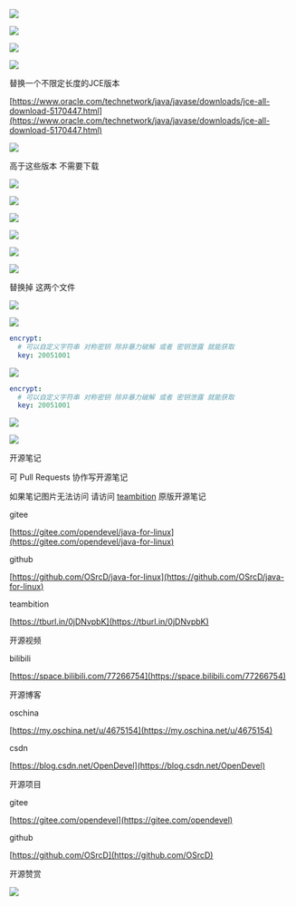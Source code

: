 ![](https://tcs.teambition.net/storage/3121655dc3400fa7ab2463d1fc18cf024769?Signature=eyJhbGciOiJIUzI1NiIsInR5cCI6IkpXVCJ9.eyJBcHBJRCI6IjU5Mzc3MGZmODM5NjMyMDAyZTAzNThmMSIsIl9hcHBJZCI6IjU5Mzc3MGZmODM5NjMyMDAyZTAzNThmMSIsIl9vcmdhbml6YXRpb25JZCI6IiIsImV4cCI6MTYxMjc5NTU4MiwiaWF0IjoxNjEyMTkwNzgyLCJyZXNvdXJjZSI6Ii9zdG9yYWdlLzMxMjE2NTVkYzM0MDBmYTdhYjI0NjNkMWZjMThjZjAyNDc2OSJ9.7YBgJkiYd2NFhO0U60QZAZygJEWAnPwE1trI88_mUvw&download=%E6%9C%AA%E6%A0%87%E9%A2%98-1.png "")

![](https://tcs.teambition.net/storage/31216eba279d30fd1165fc7d742f950465d1?Signature=eyJhbGciOiJIUzI1NiIsInR5cCI6IkpXVCJ9.eyJBcHBJRCI6IjU5Mzc3MGZmODM5NjMyMDAyZTAzNThmMSIsIl9hcHBJZCI6IjU5Mzc3MGZmODM5NjMyMDAyZTAzNThmMSIsIl9vcmdhbml6YXRpb25JZCI6IiIsImV4cCI6MTYxMjc5NTU4MiwiaWF0IjoxNjEyMTkwNzgyLCJyZXNvdXJjZSI6Ii9zdG9yYWdlLzMxMjE2ZWJhMjc5ZDMwZmQxMTY1ZmM3ZDc0MmY5NTA0NjVkMSJ9.3-uPVsFjUoapI208ewc31BiSfvfACPk0rA5Lx3hX9Fo&download=2020-09-17%20055439.png "")

![](https://tcs.teambition.net/storage/3121fd15e67eec732293cb71007c8d640656?Signature=eyJhbGciOiJIUzI1NiIsInR5cCI6IkpXVCJ9.eyJBcHBJRCI6IjU5Mzc3MGZmODM5NjMyMDAyZTAzNThmMSIsIl9hcHBJZCI6IjU5Mzc3MGZmODM5NjMyMDAyZTAzNThmMSIsIl9vcmdhbml6YXRpb25JZCI6IiIsImV4cCI6MTYxMjc5NTU4MiwiaWF0IjoxNjEyMTkwNzgyLCJyZXNvdXJjZSI6Ii9zdG9yYWdlLzMxMjFmZDE1ZTY3ZWVjNzMyMjkzY2I3MTAwN2M4ZDY0MDY1NiJ9.mlQSOGsJORK0BY75ccPEwAu9yDSzec_2i_J88PZt4wY&download=image.png "")

![](https://tcs.teambition.net/storage/31210731fa10509aa9444d3a421ab9911025?Signature=eyJhbGciOiJIUzI1NiIsInR5cCI6IkpXVCJ9.eyJBcHBJRCI6IjU5Mzc3MGZmODM5NjMyMDAyZTAzNThmMSIsIl9hcHBJZCI6IjU5Mzc3MGZmODM5NjMyMDAyZTAzNThmMSIsIl9vcmdhbml6YXRpb25JZCI6IiIsImV4cCI6MTYxMjc5NTU4MiwiaWF0IjoxNjEyMTkwNzgyLCJyZXNvdXJjZSI6Ii9zdG9yYWdlLzMxMjEwNzMxZmExMDUwOWFhOTQ0NGQzYTQyMWFiOTkxMTAyNSJ9.7_V5c3Li1qEdkb_8dAKIGcNF98O_kr5g5U5spmxF1rE&download=image.png "")

替换一个不限定长度的JCE版本

[https://www.oracle.com/technetwork/java/javase/downloads/jce-all-download-5170447.html](https://www.oracle.com/technetwork/java/javase/downloads/jce-all-download-5170447.html)

![](https://tcs.teambition.net/storage/312122cc22e6380425755c8462306d2b9ddd?Signature=eyJhbGciOiJIUzI1NiIsInR5cCI6IkpXVCJ9.eyJBcHBJRCI6IjU5Mzc3MGZmODM5NjMyMDAyZTAzNThmMSIsIl9hcHBJZCI6IjU5Mzc3MGZmODM5NjMyMDAyZTAzNThmMSIsIl9vcmdhbml6YXRpb25JZCI6IiIsImV4cCI6MTYxMjc5NTU4MiwiaWF0IjoxNjEyMTkwNzgyLCJyZXNvdXJjZSI6Ii9zdG9yYWdlLzMxMjEyMmNjMjJlNjM4MDQyNTc1NWM4NDYyMzA2ZDJiOWRkZCJ9.hDc7UlxE0M_VCJozvr8H2ExlLp95b7KJUTXMx12Sdc0&download=image.png "")

高于这些版本 不需要下载

![](https://tcs.teambition.net/storage/312183a91312a284d879230812169c5bed31?Signature=eyJhbGciOiJIUzI1NiIsInR5cCI6IkpXVCJ9.eyJBcHBJRCI6IjU5Mzc3MGZmODM5NjMyMDAyZTAzNThmMSIsIl9hcHBJZCI6IjU5Mzc3MGZmODM5NjMyMDAyZTAzNThmMSIsIl9vcmdhbml6YXRpb25JZCI6IiIsImV4cCI6MTYxMjc5NTU4MiwiaWF0IjoxNjEyMTkwNzgyLCJyZXNvdXJjZSI6Ii9zdG9yYWdlLzMxMjE4M2E5MTMxMmEyODRkODc5MjMwODEyMTY5YzViZWQzMSJ9.W59pEs9x6tjQ44Jl2x4jnv91iN7e19yvfQm-94-SdxU&download=image.png "")

![](https://tcs.teambition.net/storage/3121da34700d24bb459b1d88de564a7f63af?Signature=eyJhbGciOiJIUzI1NiIsInR5cCI6IkpXVCJ9.eyJBcHBJRCI6IjU5Mzc3MGZmODM5NjMyMDAyZTAzNThmMSIsIl9hcHBJZCI6IjU5Mzc3MGZmODM5NjMyMDAyZTAzNThmMSIsIl9vcmdhbml6YXRpb25JZCI6IiIsImV4cCI6MTYxMjc5NTU4MiwiaWF0IjoxNjEyMTkwNzgyLCJyZXNvdXJjZSI6Ii9zdG9yYWdlLzMxMjFkYTM0NzAwZDI0YmI0NTliMWQ4OGRlNTY0YTdmNjNhZiJ9.fIlM7AmqTqFeWZVKDpSzEvX7VmBeEXeUS44m65TzarQ&download=image.png "")

![](https://tcs.teambition.net/storage/312107d52a8409fdabe0df68f34945400f4d?Signature=eyJhbGciOiJIUzI1NiIsInR5cCI6IkpXVCJ9.eyJBcHBJRCI6IjU5Mzc3MGZmODM5NjMyMDAyZTAzNThmMSIsIl9hcHBJZCI6IjU5Mzc3MGZmODM5NjMyMDAyZTAzNThmMSIsIl9vcmdhbml6YXRpb25JZCI6IiIsImV4cCI6MTYxMjc5NTU4MiwiaWF0IjoxNjEyMTkwNzgyLCJyZXNvdXJjZSI6Ii9zdG9yYWdlLzMxMjEwN2Q1MmE4NDA5ZmRhYmUwZGY2OGYzNDk0NTQwMGY0ZCJ9.T00vL6EQIfOBwmFyPQY68YCDU5Dr0Si0zVPgzRIRVO4&download=image.png "")

![](https://tcs.teambition.net/storage/3121f607d8f871a135984fdf3e43e5a22229?Signature=eyJhbGciOiJIUzI1NiIsInR5cCI6IkpXVCJ9.eyJBcHBJRCI6IjU5Mzc3MGZmODM5NjMyMDAyZTAzNThmMSIsIl9hcHBJZCI6IjU5Mzc3MGZmODM5NjMyMDAyZTAzNThmMSIsIl9vcmdhbml6YXRpb25JZCI6IiIsImV4cCI6MTYxMjc5NTU4MiwiaWF0IjoxNjEyMTkwNzgyLCJyZXNvdXJjZSI6Ii9zdG9yYWdlLzMxMjFmNjA3ZDhmODcxYTEzNTk4NGZkZjNlNDNlNWEyMjIyOSJ9.BrNAMziOkY8FMrjujwbeNdC7Q39kqW6Gq4gXJAzvRk4&download=image.png "")

![](https://tcs.teambition.net/storage/3121864942222f31bf0bedac324a25d419d3?Signature=eyJhbGciOiJIUzI1NiIsInR5cCI6IkpXVCJ9.eyJBcHBJRCI6IjU5Mzc3MGZmODM5NjMyMDAyZTAzNThmMSIsIl9hcHBJZCI6IjU5Mzc3MGZmODM5NjMyMDAyZTAzNThmMSIsIl9vcmdhbml6YXRpb25JZCI6IiIsImV4cCI6MTYxMjc5NTU4MiwiaWF0IjoxNjEyMTkwNzgyLCJyZXNvdXJjZSI6Ii9zdG9yYWdlLzMxMjE4NjQ5NDIyMjJmMzFiZjBiZWRhYzMyNGEyNWQ0MTlkMyJ9.uAYRnVnS5yicMS5oowsmdqG7x7iqWy0tLdyVkhxUNlo&download=image.png "")

![](https://tcs.teambition.net/storage/3121eefd8ec94dc3c31d0c653731c30b8024?Signature=eyJhbGciOiJIUzI1NiIsInR5cCI6IkpXVCJ9.eyJBcHBJRCI6IjU5Mzc3MGZmODM5NjMyMDAyZTAzNThmMSIsIl9hcHBJZCI6IjU5Mzc3MGZmODM5NjMyMDAyZTAzNThmMSIsIl9vcmdhbml6YXRpb25JZCI6IiIsImV4cCI6MTYxMjc5NTU4MiwiaWF0IjoxNjEyMTkwNzgyLCJyZXNvdXJjZSI6Ii9zdG9yYWdlLzMxMjFlZWZkOGVjOTRkYzNjMzFkMGM2NTM3MzFjMzBiODAyNCJ9.40Qdhu3uDREBS7SrlMvoXDFeWTOzevNrnI8TIrOoseY&download=image.png "")

替换掉 这两个文件

![](https://tcs.teambition.net/storage/3121bd5fed0a49eb6c639b16eb45cfaaed48?Signature=eyJhbGciOiJIUzI1NiIsInR5cCI6IkpXVCJ9.eyJBcHBJRCI6IjU5Mzc3MGZmODM5NjMyMDAyZTAzNThmMSIsIl9hcHBJZCI6IjU5Mzc3MGZmODM5NjMyMDAyZTAzNThmMSIsIl9vcmdhbml6YXRpb25JZCI6IiIsImV4cCI6MTYxMjc5NTU4MiwiaWF0IjoxNjEyMTkwNzgyLCJyZXNvdXJjZSI6Ii9zdG9yYWdlLzMxMjFiZDVmZWQwYTQ5ZWI2YzYzOWIxNmViNDVjZmFhZWQ0OCJ9.Lb2ETRZWsbNkyJTNrRTBxNg6CE6_DIkut5z9OkmScGI&download=image.png "")

![](https://tcs.teambition.net/storage/3121aa3ace40f8163bec374ca8470e790594?Signature=eyJhbGciOiJIUzI1NiIsInR5cCI6IkpXVCJ9.eyJBcHBJRCI6IjU5Mzc3MGZmODM5NjMyMDAyZTAzNThmMSIsIl9hcHBJZCI6IjU5Mzc3MGZmODM5NjMyMDAyZTAzNThmMSIsIl9vcmdhbml6YXRpb25JZCI6IiIsImV4cCI6MTYxMjc5NTU4MiwiaWF0IjoxNjEyMTkwNzgyLCJyZXNvdXJjZSI6Ii9zdG9yYWdlLzMxMjFhYTNhY2U0MGY4MTYzYmVjMzc0Y2E4NDcwZTc5MDU5NCJ9.jqY8EIHDsss2WyLlj0GX3vc6ce4dZStWCsM1InAJOIQ&download=image.png "")

```yaml
encrypt:
  # 可以自定义字符串 对称密钥 除非暴力破解 或者 密钥泄露 就能获取
  key: 20051001
```

![](https://tcs.teambition.net/storage/3121467711f588b10ed2c20638d1623ca0c7?Signature=eyJhbGciOiJIUzI1NiIsInR5cCI6IkpXVCJ9.eyJBcHBJRCI6IjU5Mzc3MGZmODM5NjMyMDAyZTAzNThmMSIsIl9hcHBJZCI6IjU5Mzc3MGZmODM5NjMyMDAyZTAzNThmMSIsIl9vcmdhbml6YXRpb25JZCI6IiIsImV4cCI6MTYxMjc5NTU4MiwiaWF0IjoxNjEyMTkwNzgyLCJyZXNvdXJjZSI6Ii9zdG9yYWdlLzMxMjE0Njc3MTFmNTg4YjEwZWQyYzIwNjM4ZDE2MjNjYTBjNyJ9.7C7ldrE8-yfGxrhbfSp7xncaQzRKiArrbd5bbGKqBng&download=image.png "")

```yaml
encrypt:
  # 可以自定义字符串 对称密钥 除非暴力破解 或者 密钥泄露 就能获取
  key: 20051001
```

![](https://tcs.teambition.net/storage/31211d7bcf9f72301c8eeccac68cd6276b08?Signature=eyJhbGciOiJIUzI1NiIsInR5cCI6IkpXVCJ9.eyJBcHBJRCI6IjU5Mzc3MGZmODM5NjMyMDAyZTAzNThmMSIsIl9hcHBJZCI6IjU5Mzc3MGZmODM5NjMyMDAyZTAzNThmMSIsIl9vcmdhbml6YXRpb25JZCI6IiIsImV4cCI6MTYxMjc5NTU4MiwiaWF0IjoxNjEyMTkwNzgyLCJyZXNvdXJjZSI6Ii9zdG9yYWdlLzMxMjExZDdiY2Y5ZjcyMzAxYzhlZWNjYWM2OGNkNjI3NmIwOCJ9.U35hH-PdOnM_ff2qoDZEa36I2xMhfInmS3w5KM2yXPE&download=image.png "")

![](https://tcs.teambition.net/storage/31219cb38045ae7618892e05e290dc8db455?Signature=eyJhbGciOiJIUzI1NiIsInR5cCI6IkpXVCJ9.eyJBcHBJRCI6IjU5Mzc3MGZmODM5NjMyMDAyZTAzNThmMSIsIl9hcHBJZCI6IjU5Mzc3MGZmODM5NjMyMDAyZTAzNThmMSIsIl9vcmdhbml6YXRpb25JZCI6IiIsImV4cCI6MTYxMjc5NTU4MiwiaWF0IjoxNjEyMTkwNzgyLCJyZXNvdXJjZSI6Ii9zdG9yYWdlLzMxMjE5Y2IzODA0NWFlNzYxODg5MmUwNWUyOTBkYzhkYjQ1NSJ9.9g8u26vQnE9ovPPoUUyeA4NM1EpzyXVG_NtDoR9qHAM&download=image.png "")



开源笔记

可 Pull Requests 协作写开源笔记

如果笔记图片无法访问 请访问 [teambition](https://tburl.in/0jDNvpbK) 原版开源笔记

gitee

[https://gitee.com/opendevel/java-for-linux](https://gitee.com/opendevel/java-for-linux)

github

[https://github.com/OSrcD/java-for-linux](https://github.com/OSrcD/java-for-linux)

teambition

[https://tburl.in/0jDNvpbK](https://tburl.in/0jDNvpbK)

开源视频

bilibili

[https://space.bilibili.com/77266754](https://space.bilibili.com/77266754)

开源博客

oschina

[https://my.oschina.net/u/4675154](https://my.oschina.net/u/4675154)

csdn

[https://blog.csdn.net/OpenDevel](https://blog.csdn.net/OpenDevel)

开源项目

gitee

[https://gitee.com/opendevel](https://gitee.com/opendevel)

github

[https://github.com/OSrcD](https://github.com/OSrcD)

开源赞赏

![](https://tcs.teambition.net/storage/3121aed56e96d914e1046f3b498b493ce232?Signature=eyJhbGciOiJIUzI1NiIsInR5cCI6IkpXVCJ9.eyJBcHBJRCI6IjU5Mzc3MGZmODM5NjMyMDAyZTAzNThmMSIsIl9hcHBJZCI6IjU5Mzc3MGZmODM5NjMyMDAyZTAzNThmMSIsIl9vcmdhbml6YXRpb25JZCI6IiIsImV4cCI6MTYxMjc5NTU4MiwiaWF0IjoxNjEyMTkwNzgyLCJyZXNvdXJjZSI6Ii9zdG9yYWdlLzMxMjFhZWQ1NmU5NmQ5MTRlMTA0NmYzYjQ5OGI0OTNjZTIzMiJ9.ymBWVc0UoKA6EWy91cTnfXlUZ4KAlUbbAvHJ5cdp7eo&download=image.png "")


